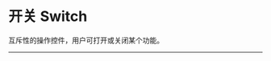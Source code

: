 # 开关 Switch

互斥性的操作控件，用户可打开或关闭某个功能。

---

<script setup>
import SwitchBasicUse from "./component/switch-basic-use.md"
import SwitchType from "./component/switch-type.md"
import SwitchSize from "./component/switch-size.md"
import SwitchDisabled from "./component/switch-disabled.md"
import SwitchColor from "./component/switch-color.md"
import SwitchValue from "./component/switch-value.md"
import SwitchChange from "./component/switch-change.md"
import SwitchLoading from "./component/switch-loading.md"
import SwitchText from "./component/switch-text.md"
import SwitchIcon from "./component/switch-icon.md"
import SwitchApi from "./component/switch-api.md"

</script>

<switch-basic-use />
<switch-type />
<switch-size />
<switch-disabled />
<switch-color />
<switch-value />
<switch-change />
<switch-loading />
<switch-text />
<switch-icon />
<switch-api />

